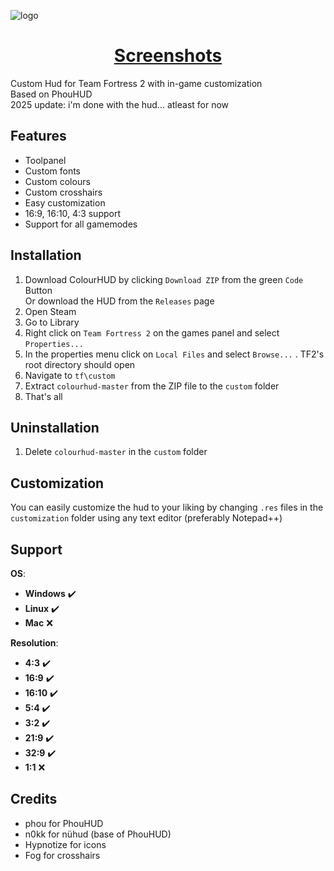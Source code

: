 ![logo](https://i.imgur.com/D7dXW96.png)
#### <h1 align="center"><a href="https://imgur.com/a/E64cxWR"><b>Screenshots</b></a>
Custom Hud for Team Fortress 2 with in-game customization <br>
Based on PhouHUD <br>
2025 update: i'm done with the hud... atleast for now
#### <h2>Features</h2>
* Toolpanel
* Custom fonts
* Custom colours
* Custom crosshairs
* Easy customization
* 16:9, 16:10, 4:3 support
* Support for all gamemodes
#### <h2>Installation</h2>
1. Download ColourHUD by clicking `Download ZIP` from the green `Code` Button<br>
   Or download the HUD from the `Releases` page
2. Open Steam
3. Go to Library
4. Right click on `Team Fortress 2` on the games panel and select `Properties...`
5. In the properties menu click on `Local Files` and select `Browse...` . TF2's root directory should open
6. Navigate to `tf\custom`
7. Extract `colourhud-master` from the ZIP file to the `custom` folder
8. That's all
#### <h2>Uninstallation</h2>
1. Delete `colourhud-master` in the `custom` folder
#### <h2>Customization</h2>
You can easily customize the hud to your liking by changing `.res` files in the `customization` folder using any text editor (preferably Notepad++)
#### <h2>Support</h2>
**OS**:
* <b>Windows</b>	:heavy_check_mark:
* <b>Linux</b>		:heavy_check_mark:
* <b>Mac</b>			:x:

**Resolution**:
* <b>4:3</b>			:heavy_check_mark:
* <b>16:9</b>			:heavy_check_mark:
* <b>16:10</b>		   :heavy_check_mark:
* <b>5:4</b>			:heavy_check_mark:
* <b>3:2</b>			:heavy_check_mark:
* <b>21:9</b>			:heavy_check_mark:
* <b>32:9</b>			:heavy_check_mark:
* <b>1:1</b>			:x:

#### <h2>Credits</h2>
* phou for PhouHUD
* n0kk for nühud (base of PhouHUD)
* Hypnotize for icons
* Fog for crosshairs
